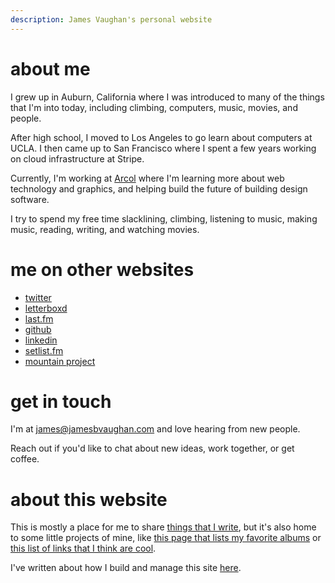```yaml
---
description: James Vaughan's personal website
---
```


# about me

I grew up in Auburn, California
where I was introduced to many of the things that I'm into today,
including climbing, computers, music, movies, and people.

After high school, I moved to Los Angeles to go learn about computers at UCLA.
I then came up to San Francisco where I spent a few years working on cloud infrastructure at Stripe.

Currently, I'm working at [Arcol](https://arcol.io) where I'm learning more about web technology and graphics, and helping build the future of building design software.

I try to spend my free time slacklining, climbing,
listening to music<span id="song"></span>,
making music, reading, writing,
and watching movies<span id="movie"></span>.

# me on other websites

- [twitter](https://twitter.com/jamesontheline)
- [letterboxd](https://letterboxd.com/jamesbvaughan/)
- [last.fm](http://www.last.fm/user/magicjamesv)
- [github](https://github.com/jamesbvaughan)
- [linkedin](https://linkedin.com/in/jamesbvaughan)
- [setlist.fm](https://www.setlist.fm/concerts/jamesbvaughan)
- [mountain project](https://www.mountainproject.com/user/112201703/james-vaughan)

# get in touch

I'm at [james@jamesbvaughan.com](mailto:james@jamesbvaughan.com) and love hearing from new people.

Reach out if you'd like to chat about new ideas, work together, or get coffee.

# about this website

This is mostly a place for me to share [things that I write](/blog),
but it's also home to some little projects of mine,
like [this page that lists my favorite albums](/albums) or
[this list of links that I think are cool](/links).

I've written about how I build and manage this site
[here](/how-i-make-this-site).

<script>
  ['song', 'movie'].forEach(item =>
    fetch(`/.netlify/functions/${item}`)
    .then(r => {
      if (r.status !== 200) throw `recieved status ${r.status}`
      return r.text()
    })
    .then(body => document.getElementById(item).innerHTML = ` (${body.trim()})`)
    .catch(console.error)
  )
</script>
